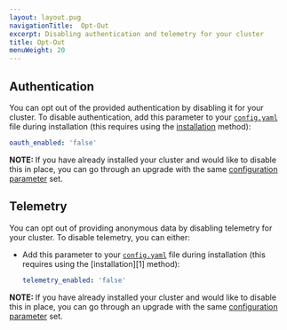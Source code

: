 ```yaml
---
layout: layout.pug
navigationTitle:  Opt-Out
excerpt: Disabling authentication and telemetry for your cluster
title: Opt-Out
menuWeight: 20
---
```


## Authentication

You can opt out of the provided authentication by disabling it for your cluster. To disable authentication, add this parameter to your [`config.yaml`](/mesosphere/dcos/1.13/installing/production/advanced-configuration/configuration-reference/) file during installation (this requires using the [installation](/mesosphere/dcos/1.13/installing/production/deploying-dcos/installation/) method):

```yaml
oauth_enabled: 'false'
```

<p class="message--note"><strong>NOTE: </strong>If you have already installed your cluster and would like to disable this in place, you can go through an upgrade with the same <a href="/mesosphere/dcos/1.13/installing/production/advanced-configuration/configuration-reference/"> configuration parameter</a> set.</p>



## Telemetry

You can opt out of providing anonymous data by disabling telemetry for your cluster. To disable telemetry, you can either:

- Add this parameter to your [`config.yaml`](/mesosphere/dcos/1.13/installing/production/advanced-configuration/configuration-reference/) file during installation (this requires using the [installation][1] method):

    ```yaml
    telemetry_enabled: 'false'
    ```



<p class="message--note"><strong>NOTE: </strong>If you have already installed your cluster and would like to disable this in place, you can go through an upgrade with the same <a href="/mesosphere/dcos/1.13/installing/production/advanced-configuration/configuration-reference/"> configuration parameter</a> set.</p>
